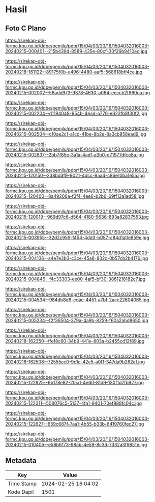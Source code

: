 # Hasil

## Foto C Plano

https://sirekap-obj-formc.kpu.go.id/ddbe/pemilu/pdpr/15/04/03/20/16/1504032016003-20240215-000401--215b439d-8589-435e-80cf-30f26b9410ed.jpg

https://sirekap-obj-formc.kpu.go.id/ddbe/pemilu/pdpr/15/04/03/20/16/1504032016003-20240218-161122--89175f0b-e496-4480-aaf5-568618bff4ce.jpg

https://sirekap-obj-formc.kpu.go.id/ddbe/pemilu/pdpr/15/04/03/20/16/1504032016003-20240215-002002--58add973-9378-4630-a064-eeccb2f860ea.jpg

https://sirekap-obj-formc.kpu.go.id/ddbe/pemilu/pdpr/15/04/03/20/16/1504032016003-20240215-002204--d1194048-954b-4ead-a776-e623fb8f30f2.jpg

https://sirekap-obj-formc.kpu.go.id/ddbe/pemilu/pdpr/15/04/03/20/16/1504032016003-20240215-002504--c10ae2c1-a1cd-41be-8b2e-8a3cb858ead9.jpg

https://sirekap-obj-formc.kpu.go.id/ddbe/pemilu/pdpr/15/04/03/20/16/1504032016003-20240215-002837--2bb7f85e-3a1a-4adf-a3b0-d71977dfce8a.jpg

https://sirekap-obj-formc.kpu.go.id/ddbe/pemilu/pdpr/15/04/03/20/16/1504032016003-20240215-120150--238bd3f9-9021-4dcc-9aa4-c86e10ba1e5a.jpg

https://sirekap-obj-formc.kpu.go.id/ddbe/pemilu/pdpr/15/04/03/20/16/1504032016003-20240215-120400--8a49206a-f3f4-4ee6-b2b6-69ff13a1ad58.jpg

https://sirekap-obj-formc.kpu.go.id/ddbe/pemilu/pdpr/15/04/03/20/16/1504032016003-20240215-120019--969d97c6-d564-4180-9636-893a82837553.jpg

https://sirekap-obj-formc.kpu.go.id/ddbe/pemilu/pdpr/15/04/03/20/16/1504032016003-20240215-003955--32d2c959-f454-4dd3-b057-c84d1a0e859e.jpg

https://sirekap-obj-formc.kpu.go.id/ddbe/pemilu/pdpr/15/04/03/20/16/1504032016003-20240215-004136--a4e7e3b3-c3ce-45a8-832c-0b57cb2b4176.jpg

https://sirekap-obj-formc.kpu.go.id/ddbe/pemilu/pdpr/15/04/03/20/16/1504032016003-20240215-004846--f4c33303-ee00-4af5-bf30-3861218182c7.jpg

https://sirekap-obj-formc.kpu.go.id/ddbe/pemilu/pdpr/15/04/03/20/16/1504032016003-20240215-004534--984db8d6-edae-4451-a7bf-2acc22604065.jpg

https://sirekap-obj-formc.kpu.go.id/ddbe/pemilu/pdpr/15/04/03/20/16/1504032016003-20240215-005234--f2f36504-379a-4a9b-8259-f60a2abd8650.jpg

https://sirekap-obj-formc.kpu.go.id/ddbe/pemilu/pdpr/15/04/03/20/16/1504032016003-20240218-162350--ffe18c60-34b9-441e-803a-b2455cd12f89.jpg

https://sirekap-obj-formc.kpu.go.id/ddbe/pemilu/pdpr/15/04/03/20/16/1504032016003-20240218-162508--72555cc0-9c1c-42e5-a0f1-347da9b262ef.jpg

https://sirekap-obj-formc.kpu.go.id/ddbe/pemilu/pdpr/15/04/03/20/16/1504032016003-20240215-122825--9b178e82-20cd-4e60-81d9-130f1d7fb927.jpg

https://sirekap-obj-formc.kpu.go.id/ddbe/pemilu/pdpr/15/04/03/20/16/1504032016003-20240215-122311--508076c5-5137-4fa1-9401-70ef988fc04c.jpg

https://sirekap-obj-formc.kpu.go.id/ddbe/pemilu/pdpr/15/04/03/20/16/1504032016003-20240215-122627--659c687f-7aa1-4b55-b33b-6419760fec27.jpg

https://sirekap-obj-formc.kpu.go.id/ddbe/pemilu/pdpr/15/04/03/20/16/1504032016003-20240215-010405--e58b6173-98ab-4e59-8c3d-7332a3f9851e.jpg


## Metadata

| Key        | Value               |
| ---------- | ------------------- |
| Time Stamp | 2024-02-25 16:04:02 |
| Kode Dapil | 1501                |




